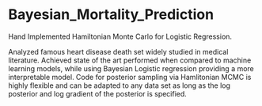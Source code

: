 # Bayesian_Mortality_Prediction
Hand Implemented Hamiltonian Monte Carlo for Logistic Regression.

Analyzed famous heart disease death set widely studied in medical literature. 
Achieved state of the art performed when compared to machine learning models, while using Bayesian Logistic regression providing a more interpretable model.
Code for posterior sampling via Hamlitonian MCMC is highly flexible and can be adapted to any data set as long as the log posterior and log gradient of the posterior is specified.
